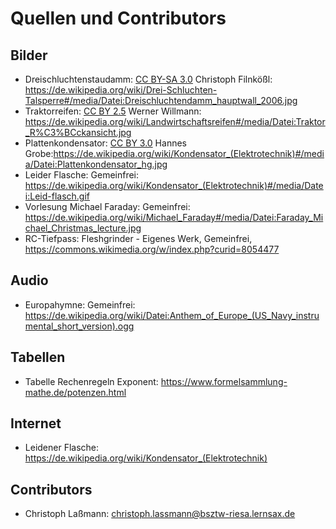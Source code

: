 # Quellen und Contributors 

## Bilder

- Dreischluchtenstaudamm: [CC BY-SA 3.0](https://creativecommons.org/licenses/by-sa/3.0) Christoph Filnkößl: https://de.wikipedia.org/wiki/Drei-Schluchten-Talsperre#/media/Datei:Dreischluchtendamm_hauptwall_2006.jpg 
- Traktorreifen: [CC BY 2.5](https://creativecommons.org/licenses/by/2.5)  Werner Willmann: https://de.wikipedia.org/wiki/Landwirtschaftsreifen#/media/Datei:Traktor_R%C3%BCckansicht.jpg
- Plattenkondensator: [CC BY 3.0](https://creativecommons.org/licenses/by/3.0)  Hannes Grobe:https://de.wikipedia.org/wiki/Kondensator_(Elektrotechnik)#/media/Datei:Plattenkondensator_hg.jpg
- Leider Flasche: Gemeinfrei: https://de.wikipedia.org/wiki/Kondensator_(Elektrotechnik)#/media/Datei:Leid-flasch.gif
- Vorlesung Michael Faraday: Gemeinfrei: https://de.wikipedia.org/wiki/Michael_Faraday#/media/Datei:Faraday_Michael_Christmas_lecture.jpg
- RC-Tiefpass: Fleshgrinder - Eigenes Werk, Gemeinfrei, https://commons.wikimedia.org/w/index.php?curid=8054477

## Audio

- Europahymne: Gemeinfrei: https://de.wikipedia.org/wiki/Datei:Anthem_of_Europe_(US_Navy_instrumental_short_version).ogg

## Tabellen

- Tabelle Rechenregeln Exponent: https://www.formelsammlung-mathe.de/potenzen.html

## Internet

- Leidener Flasche: https://de.wikipedia.org/wiki/Kondensator_(Elektrotechnik)

## Contributors

- Christoph Laßmann: christoph.lassmann@bsztw-riesa.lernsax.de